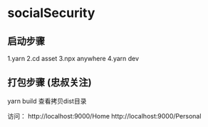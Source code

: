 # socialSecurity
## 启动步骤
1.yarn
2.cd asset
3.npx anywhere
4.yarn dev

## 打包步骤 (忠叔关注)
yarn build
查看拷贝dist目录

访问：
http://localhost:9000/Home
http://localhost:9000/Personal